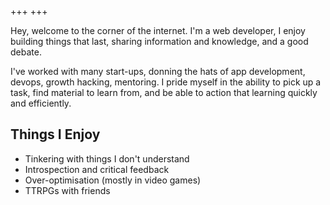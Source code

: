 +++
+++

Hey, welcome to the corner of the internet. I'm a web developer, I enjoy  building things that last, sharing information and knowledge, and a good debate.

I've worked with many start-ups, donning the hats of app development, devops, growth hacking, mentoring. I pride myself in the ability to pick up a task, find material to learn from, and be able to action that learning quickly and efficiently.

## Things I Enjoy

- Tinkering with things I don't understand
- Introspection and critical feedback
- Over-optimisation (mostly in video games)
- TTRPGs with friends
